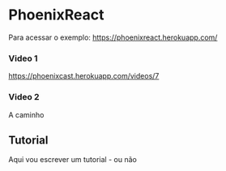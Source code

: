 # PhoenixReact

Para acessar o exemplo: https://phoenixreact.herokuapp.com/

### Video 1
https://phoenixcast.herokuapp.com/videos/7

### Video 2
A caminho

## Tutorial

Aqui vou escrever um tutorial - ou não
